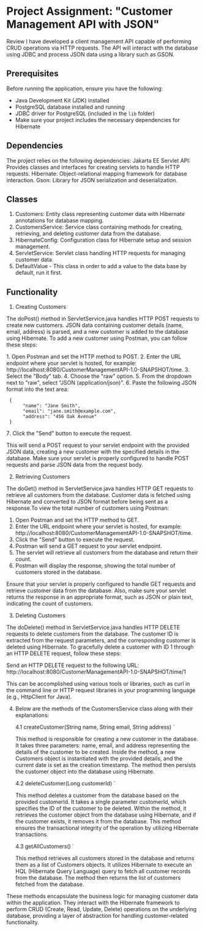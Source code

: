# Project Assignment: "Customer Management API with JSON"

Review
I have developed a client management API capable of performing CRUD operations via HTTP requests. The API will interact with the database using JDBC and process JSON data using a library such as GSON.

## Prerequisites

Before running the application, ensure you have the following:

- Java Development Kit (JDK) installed
- PostgreSQL database installed and running
- JDBC driver for PostgreSQL (included in the `lib` folder)
- Make sure your project includes the necessary dependencies for Hibernate

## Dependencies

The project relies on the following dependencies:
Jakarta EE Servlet API: Provides classes and interfaces for creating servlets to handle HTTP requests.
Hibernate: Object-relational mapping framework for database interaction.
Gson: Library for JSON serialization and deserialization.

## Classes

1. Customers: Entity class representing customer data with Hibernate annotations for database mapping.
2. CustomersService: Service class containing methods for creating, retrieving, and deleting customer data from the database.
3. HibernateConfig: Configuration class for Hibernate setup and session management.
4. ServletService: Servlet class handling HTTP requests for managing customer data.
5. DefaultValue - This class in order to add a value to the data base by default, run it first.

## Functionality
1. Creating Customers
 
The doPost() method in ServletService.java handles HTTP POST requests to create new customers. 
JSON data containing customer details (name, email, address) is parsed, and a new customer is added to the database using Hibernate.
To add a new customer using Postman, you can follow these steps:

 1․ Open Postman and set the HTTP method to POST.
 2․ Enter the URL endpoint where your servlet is hosted, for example: http://localhost:8080/CustomerManagementAPI-1.0-SNAPSHOT/time.
 3․ Select the "Body" tab.
 4․ Choose the "raw" option.
 5․ From the dropdown next to "raw", select "JSON (application/json)".
 6․ Paste the following JSON format into the text area:
 
     {
          "name": "Jane Smith",
          "email": "jane.smith@example.com",
          "address": "456 Oak Avenue"
     }
     
 7․ Click the "Send" button to execute the request․
 
This will send a POST request to your servlet endpoint with the provided JSON data, creating a new customer with the specified details in the database. 
Make sure your servlet is properly configured to handle POST requests and parse JSON data from the request body.

2. Retrieving Customers
 
The doGet() method in ServletService.java handles HTTP GET requests to retrieve all customers from the database. 
Customer data is fetched using Hibernate and converted to JSON format before being sent as a response.To view the total number of customers using Postman:

 1. Open Postman and set the HTTP method to GET.
 2. Enter the URL endpoint where your servlet is hosted, for example: http://localhost:8080/CustomerManagementAPI-1.0-SNAPSHOT/time.
 3. Click the "Send" button to execute the request.
 4. Postman will send a GET request to your servlet endpoint.
 5. The servlet will retrieve all customers from the database and return their count.
 6. Postman will display the response, showing the total number of customers stored in the database.
    
Ensure that your servlet is properly configured to handle GET requests and retrieve customer data from the database. 
Also, make sure your servlet returns the response in an appropriate format, such as JSON or plain text, indicating the count of customers.

3. Deleting Customers
 
The doDelete() method in ServletService.java handles HTTP DELETE requests to delete customers from the database. 
The customer ID is extracted from the request parameters, and the corresponding customer is deleted using Hibernate.
To gracefully delete a customer with ID 1 through an HTTP DELETE request, follow these steps:

Send an HTTP DELETE request to the following URL: http://localhost:8080/CustomerManagementAPI-1.0-SNAPSHOT/time/1

This can be accomplished using various tools or libraries, such as curl in the command line or HTTP request libraries in your programming language (e.g., HttpClient for Java).

4. Below are the methods of the CustomersService class along with their explanations:
   
   4.1 createCustomer(String name, String email, String address) `
   
      This method is responsible for creating a new customer in the database. It takes three parameters: name, email, and address representing the details of the customer to be created.
      Inside the method, a new Customers object is instantiated with the provided details, and the current date is set as the creation timestamp.
      The method then persists the customer object into the database using Hibernate.
   
   4.2 deleteCustomer(Long customerId) `
   
     This method deletes a customer from the database based on the provided customerId. It takes a single parameter customerId, which specifies the ID of the customer to be deleted.
     Within the method, it retrieves the customer object from the database using Hibernate, and if the customer exists, it removes it from the database.
     This method ensures the transactional integrity of the operation by utilizing Hibernate transactions.

   4.3 getAllCustomers() `
   
     This method retrieves all customers stored in the database and returns them as a list of Customers objects.
     It utilizes Hibernate to execute an HQL (Hibernate Query Language) query to fetch all customer records from the database.
     The method then returns the list of customers fetched from the database.

These methods encapsulate the business logic for managing customer data within the application. 
They interact with the Hibernate framework to perform CRUD (Create, Read, Update, Delete) operations on the underlying database, providing a layer of abstraction for handling customer-related functionality.
